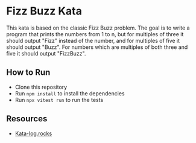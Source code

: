 # Fizz Buzz Kata

This kata is based on the classic Fizz Buzz problem. The goal is to write a program that prints the numbers from 1 to n, but for multiples of three it should output "Fizz" instead of the number, and for multiples of five it should output "Buzz". For numbers which are multiples of both three and five it should output "FizzBuzz".

## How to Run 
- Clone this repository
- Run `npm install` to install the dependencies
- Run `npx vitest run` to run the tests

## Resources
- [Kata-log.rocks](https://kata-log.rocks/)

